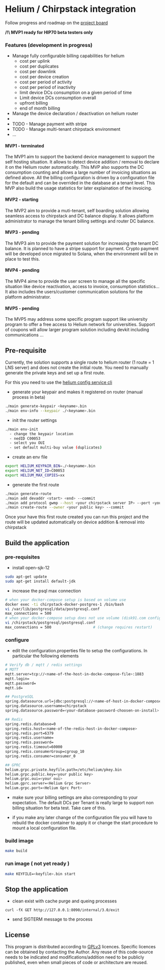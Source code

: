 # Helium / Chirpstack integration

Follow progress and roadmap on the [project board](https://github.com/users/disk91/projects/1/views/1)

__/!\ MVP1 ready for HIP70 beta testers only__


### Features (development in progress)

- Manage fully configurable billing capabilities for helium
    - cost per uplink
    - cost per duplicates
    - cost per downlink
    - cost per device creation
    - cost per period of activity
    - cost per period of inactivity
    - limit device DCs consumption on a given period of time
    - Limit device DCs consumption overall
    - upfront billing
    - end of month billing
- Manage the device declaration / deactivation on helium router
- 
- TODO - Manage payment with stripe
- TODO - Manage multi-tenant chirpstack environment
- ...

#### MVP1 - terminated
The MVP1 aim to support the backend device management to support the self hosting situation. It allows to detect device 
addition / removal to declare it on the Helium router automatically. This MVP also supports the DC consumption counting
and allows a large number of invoicing situations as defined above. All the billing configuration is driven by a 
configuration file for the default and can be overrided in the database at a tenant level. This MVP also build the usage 
statistics for later explaination of the invoicing.

#### MVP2 - starting
The MVP2 aim to provide a muti-tenant, self boarding solution allowing seamless access to chirpstack and DC balance display.
It allows platform administrator to manage the tenant billing settings and router DC balance.

#### MVP3 - pending
The MVP3 aim to provide the payment solution for increasing the tenant DC balance. It is planned to have a stripe support
for payment. Crypto payment will be developed once migrated to Solana, when the environment will be in place to test this.

#### MVP4 - pending
The MVP4 aime to provide the user screen to manage all the specific situation like device reactivation, access to invoice, 
consumption statistics... It also includes the users/customer communication solutions for the platform administrator.

#### MVP5 - pending
The MVP5 may address some specific program support like university program to offer a free access to Helium network for
universities. Support of coupons will allow larger program solution including devkit including communications ...


## Pre-requisite

Currently, the solution supports a single route to helium router (1 route = 1 LNS server) and does not create the initial
route. You need to manually generate the private keys and set up a first route.

For this you need to use the [helium config service cli](https://github.com/helium/helium-config-service-cli)
- generate your keypair and makes it registered on router (manual process in beta)
```bash
./main generate-keypair <keyname>.bin
./main env-info --keypair ./<keyname>.bin
```
- init the router settings
```bash
./main env-init
  - change the keypair location
  - nedID C00053
  - select you OUI
  - set default multi-buy value (duplicates)
```
- create an env file
```bash
export HELIUM_KEYPAIR_BIN=./<keyname>.bin
export HELIUM_NET_ID=C00053
export HELIUM_MAX_COPIES=xx
```

- generate the first route
```bash
./main generate-route
./main add devaddr <start> <end> --commit
./main add protocol gwmp --host <your chirpstack server IP> --port <your chirpstack port> --commit
./main create-route --owner <your public key> --commit
```

Once your have this first route created you can run this project and the route will be updated automatically on device 
addition & removal into chirpstack


## Build the application

### pre-requisites
 - install open-sjk-12
```bash
sudo apt-get update
sudo apt-get install default-jdk
```
 - increase the psql max connection
```bash
# when your docker-compose setup is based on volume use
docker exec -ti chirpstack-docker-postgres-1 /bin/bash
vi /var/lib/postgresql/data/postgresql.conf
max_connections = 500 
# when your docker-compose setup does not use volume (disk91.com configuration)
vi /chirpstack/postgresql/postgresql.conf
max_connections = 500                   # (change requires restart)
```

### configure
- edit the configuration.properties file to setup the configurations. In particular the following elements
```bash
# Verify db / mqtt / redis settings
# MQTT
mqtt.server=tcp://<name-of-the-host-in-docke-compose-file>:1883
mqtt.login=
mqtt.password=
mqtt.id=

## PostgreSQL
spring.datasource.url=jdbc:postgresql://<name-of-host-in-docker-compose>:5432/chirpstack
spring.datasource.username=chirpstack
spring.datasource.password=<your-database-password-choosen-on-install>

## Redis
spring.redis.database=0
spring.redis.host=<name-of-the-redis-host-in-docker-compose>
spring.redis.port=6379
spring.redis.username=
spring.redis.password=
spring.redis.timeout=60000
spring.redis.consumerGroup=cgroup_10
spring.redis.consumer=consumer_0

## GPRC
helium.grpc.private.keyfile.path=/etc/helium/pkey.bin
helium.grpc.public.key=<your public key>
helium.grpc.oui=<your oui>
helium.gprc.server=<Helium Grpc Server>
helium.grpc.port=<Helium Gprc Port>
```
- make sure your billing settings are also corresponding to your expectation. The default DCs per Tenant is really large
to support non billing situation for beta test. Take care of this.

- if you make any later change of the configuration file you will have to rebuild the docker container to apply it or
change the start procedure to mount a local configuration file.

### build image
```bash
make build
```

### run image ( not yet ready )
```bash
make KEYFILE=<keyfile>.bin start
```

## Stop the application
- clean exist with cache purge and queing processes

 `curl -fX GET http://127.0.0.1:8090/internal/3.0/exit`

- send SIGTERM message to the process



## License
This program is distributed according to [GPLv3](https://www.gnu.org/licenses/gpl-3.0.en.html) licences. Specific licences 
can be obtained by contacting the Author. Any reuse of this code-source needs to be indicated and modifications/addition need to 
be publicly published, even when small pieces of code or architecture are reused.